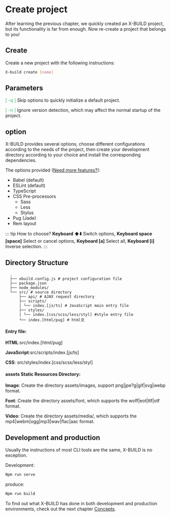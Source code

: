 # Create project

After learning the previous chapter, we quickly created an X-BUILD project, but its functionality is far from enough. Now re-create a project that belongs to you!

## Create

Create a new project with the following instructions:

```sh
X-build create [name]
```

## Parameters
<font color=MediumSeaGreen>[ -q ]</font> Skip options to quickly initialize a default project.

<font color=MediumSeaGreen>[ -n ]</font> Ignore version detection, which may affect the normal startup of the project.

## option

X-BUILD provides several options, choose different configurations according to the needs of the project, then create your development directory according to your choice and install the corresponding dependencies.

The options provided ([Need more features?](https://github.com/codexu/x-build/issues)):

- Babel (default)
- ESLint (default)
- TypeScript
- CSS Pre-processors
  - Sass
  - Less
  - Stylus
- Pug (Jade)
- Rem layout

::: tip How to choose?
**Keyboard ⬆️⬇️** Switch options, **Keyboard space [space]** Select or cancel options, **Keyboard [a]** Select all, **Keyboard [i]** Inverse selection.
:::

## Directory Structure

```dir
  .
  ├── xbuild.config.js # project configuration file
  ├── package.json
  ├── node_modules/
  └── src/ # source directory
      ├── api/ # AJAX request directory
      ├── scripts/
      | └── index.[js/ts] # ​​JavaScript main entry file
      ├── styles/
      | └── index.[css/scss/less/styl] #style entry file
      └── index.[html/pug] # html文
```

#### Entry file:

**HTML**:src/index.[html/pug]

**JavaScript**:src/scripts/index.[js/ts]

**CSS**: src/styles/index.[css/scss/less/styl]

#### assets Static Resources Directory:

**Image**: Create the directory assets/images, support png|jpe?g|gif|svg|webp format.

**Font**: Create the directory assets/font, which supports the woff|eot|ttf|otf format.

**Video**: Create the directory assets/media/, which supports the mp4|webm|ogg|mp3|wav|flac|aac format.

## Development and production

Usually the instructions of most CLI tools are the same, X-BUILD is no exception.

Development:

```sh
Npm run serve
```

produce:

```sh
Npm run build
```

To find out what X-BUILD has done in both development and production environments, check out the next chapter [Concepts](/Concepts).